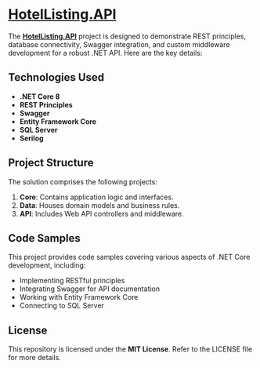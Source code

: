 # [HotelListing.API](https://github.com/alimusa17/HotelListing.API/tree/main)

The **[HotelListing.API](https://github.com/alimusa17/HotelListing.API/tree/main)** project is designed to demonstrate REST principles, database connectivity, Swagger integration, and custom middleware development for a robust .NET API. Here are the key details:

## Technologies Used

- **.NET Core 8**
- **REST Principles**
- **Swagger**
- **Entity Framework Core**
- **SQL Server**
- **Serilog**

## Project Structure

The solution comprises the following projects:

1. **Core**: Contains application logic and interfaces.
2. **Data**: Houses domain models and business rules.
3. **API**: Includes Web API controllers and middleware.

## Code Samples

This project provides code samples covering various aspects of .NET Core development, including:

- Implementing RESTful principles
- Integrating Swagger for API documentation
- Working with Entity Framework Core
- Connecting to SQL Server

## License

This repository is licensed under the **MIT License**. Refer to the LICENSE file for more details.
